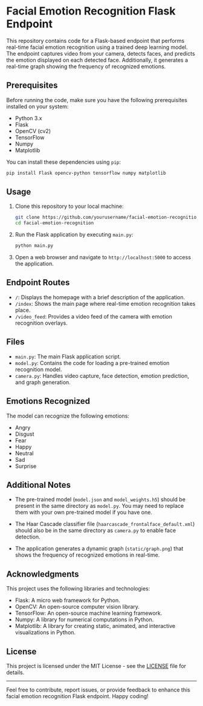 # Facial Emotion Recognition Flask Endpoint

This repository contains code for a Flask-based endpoint that performs real-time facial emotion recognition using a trained deep learning model. The endpoint captures video from your camera, detects faces, and predicts the emotion displayed on each detected face. Additionally, it generates a real-time graph showing the frequency of recognized emotions.

## Prerequisites

Before running the code, make sure you have the following prerequisites installed on your system:

- Python 3.x
- Flask
- OpenCV (cv2)
- TensorFlow
- Numpy
- Matplotlib

You can install these dependencies using `pip`:

```bash
pip install Flask opencv-python tensorflow numpy matplotlib
```

## Usage

1. Clone this repository to your local machine:

   ```bash
   git clone https://github.com/yourusername/facial-emotion-recognition.git
   cd facial-emotion-recognition
   ```

2. Run the Flask application by executing `main.py`:

   ```bash
   python main.py
   ```

3. Open a web browser and navigate to `http://localhost:5000` to access the application.

## Endpoint Routes

- `/`: Displays the homepage with a brief description of the application.
- `/index`: Shows the main page where real-time emotion recognition takes place.
- `/video_feed`: Provides a video feed of the camera with emotion recognition overlays.

## Files

- `main.py`: The main Flask application script.
- `model.py`: Contains the code for loading a pre-trained emotion recognition model.
- `camera.py`: Handles video capture, face detection, emotion prediction, and graph generation.

## Emotions Recognized

The model can recognize the following emotions:

- Angry
- Disgust
- Fear
- Happy
- Neutral
- Sad
- Surprise

## Additional Notes

- The pre-trained model (`model.json` and `model_weights.h5`) should be present in the same directory as `model.py`. You may need to replace them with your own pre-trained model if you have one.

- The Haar Cascade classifier file (`haarcascade_frontalface_default.xml`) should also be in the same directory as `camera.py` to enable face detection.

- The application generates a dynamic graph (`static/graph.png`) that shows the frequency of recognized emotions in real-time.

## Acknowledgments

This project uses the following libraries and technologies:

- Flask: A micro web framework for Python.
- OpenCV: An open-source computer vision library.
- TensorFlow: An open-source machine learning framework.
- Numpy: A library for numerical computations in Python.
- Matplotlib: A library for creating static, animated, and interactive visualizations in Python.

## License

This project is licensed under the MIT License - see the [LICENSE](LICENSE) file for details.

---

Feel free to contribute, report issues, or provide feedback to enhance this facial emotion recognition Flask endpoint. Happy coding!
